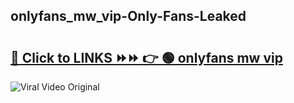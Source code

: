 
 ## onlyfans_mw_vip-Only-Fans-Leaked

# <h2><a href="https://clipsfans.com/onlyfans_mw_vip&ref=git">🔗 Click to LINKS ⏩⏩ 👉 🟢 onlyfans mw vip </a></h2>

<a href="https://clipsfans.com/onlyfans_mw_vip&ref=git" rel="nofollow" data-target="animated-image.originalLink"><img src="https://i.ibb.co.com/xMMVF88/686577567.gif" alt="Viral Video Original" style="max-width: 100%; display: inline-block;" data-target="animated-image.originalImage"></a>
